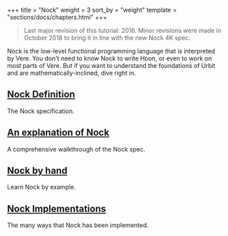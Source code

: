 +++
title = "Nock"
weight = 3
sort_by = "weight"
template = "sections/docs/chapters.html"
+++
> Last major revision of this tutorial: 2016.  Minor revisions were made in October 2018 to bring it in line with the new Nock 4K spec.

Nock is the low-level functional programming language that is interpreted by Vere. You don't need to know Nock to write Hoon, or even to work on most parts of Vere.  But if you want to understand the foundations of Urbit and are mathematically-inclined, dive right in.

## [Nock Definition](@/docs/nock/definition.md)

The Nock specification.

## [An explanation of Nock](@/docs/nock/explanation.md)

A comprehensive walkthrough of the Nock spec.

## [Nock by hand](@/docs/nock/example.md)

Learn Nock by example.

## [Nock Implementations](@/docs/nock/implementations.md)

The many ways that Nock has been implemented.
